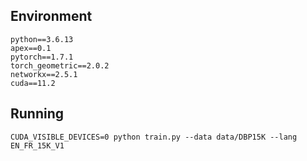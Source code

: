 ## Environment
```
python==3.6.13
apex==0.1
pytorch==1.7.1
torch_geometric==2.0.2
networkx==2.5.1
cuda==11.2
```
## Running
```
CUDA_VISIBLE_DEVICES=0 python train.py --data data/DBP15K --lang EN_FR_15K_V1
```

